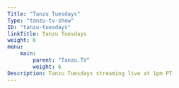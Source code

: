 ```yaml
---
Title: "Tanzu Tuesdays"
Type: "tanzu-tv-show"
ID: "tanzu-tuesdays"
linkTitle: Tanzu Tuesdays
weight: 6
menu:
    main:
        parent: "Tanzu.TV"
        weight: 6
Description: Tanzu Tuesdays streaming live at 1pm PT
---
```

